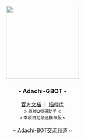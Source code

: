 <div align="center">
    <img src="https://docs.adachi.top/images/adachi.png" width="200"/>
    <h3>- Adachi-GBOT -</h3>
    <div>
        <a href="https://docs.adachi.top" target="_blank">官方文档</a> &nbsp;|&nbsp;
        <a href="https://github.com/SilveryStar/Adachi-Plugin" target="_blank">插件库</a>
    </div>
    <small>&gt; 原神Q频道助手 &lt;</small>
    <br>
    <small>&gt; 本项目为频道移植版 &lt;</small>
    <div>
        <br/>
        <a href="https://qun.qq.com/qqweb/qunpro/share?_wv=3&_wwv=128&inviteCode=ZcZDq&from=246610&biz=ka ">~ Adachi-BOT交流频道 ~</a>
    </div>
</div>

<div align="center">
<br>
</div>


